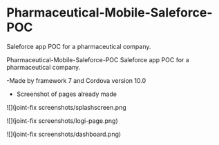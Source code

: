 # Pharmaceutical-Mobile-Saleforce-POC
Saleforce app POC for a pharmaceutical company.

Pharmaceutical-Mobile-Saleforce-POC
Saleforce app POC for a pharmaceutical company.

-Made by framework 7 and Cordova version 10.0

- Screenshot of pages already made

![](joint-fix screenshots/splashscreen.png

![](joint-fix screenshots/logi-page.png)

![](joint-fix screenshots/dashboard.png)
